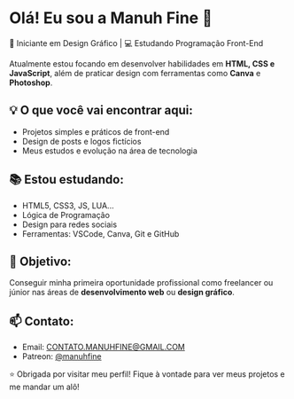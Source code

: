 # Olá! Eu sou a Manuh Fine 👋

🎨 Iniciante em Design Gráfico | 💻 Estudando Programação Front-End

Atualmente estou focando em desenvolver habilidades em **HTML, CSS e JavaScript**, além de praticar design com ferramentas como **Canva** e **Photoshop**.



## 💡 O que você vai encontrar aqui:
- Projetos simples e práticos de front-end
- Design de posts e logos fictícios
- Meus estudos e evolução na área de tecnologia



## 📚 Estou estudando:
- HTML5, CSS3, JS, LUA...
- Lógica de Programação
- Design para redes sociais
- Ferramentas: VSCode, Canva, Git e GitHub



## 🚀 Objetivo:
Conseguir minha primeira oportunidade profissional como freelancer ou júnior nas áreas de **desenvolvimento web** ou **design gráfico**.


## 📫 Contato:
- Email: CONTATO.MANUHFINE@GMAIL.COM  
- Patreon: [@manuhfine]((https://www.patreon.com/c/manuhfine))  


⭐ Obrigada por visitar meu perfil! Fique à vontade para ver meus projetos e me mandar um alô!
